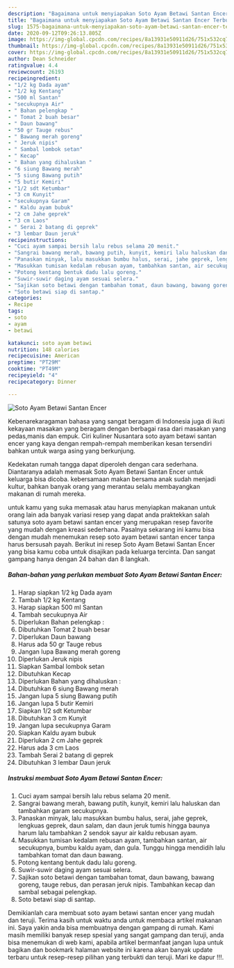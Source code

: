 ```yaml
---
description: "Bagaimana untuk menyiapakan Soto Ayam Betawi Santan Encer Terbukti"
title: "Bagaimana untuk menyiapakan Soto Ayam Betawi Santan Encer Terbukti"
slug: 1575-bagaimana-untuk-menyiapakan-soto-ayam-betawi-santan-encer-terbukti
date: 2020-09-12T09:26:13.805Z
image: https://img-global.cpcdn.com/recipes/8a13931e50911d26/751x532cq70/soto-ayam-betawi-santan-encer-foto-resep-utama.jpg
thumbnail: https://img-global.cpcdn.com/recipes/8a13931e50911d26/751x532cq70/soto-ayam-betawi-santan-encer-foto-resep-utama.jpg
cover: https://img-global.cpcdn.com/recipes/8a13931e50911d26/751x532cq70/soto-ayam-betawi-santan-encer-foto-resep-utama.jpg
author: Dean Schneider
ratingvalue: 4.4
reviewcount: 26193
recipeingredient:
- "1/2 kg Dada ayam"
- "1/2 kg Kentang"
- "500 ml Santan"
- "secukupnya Air"
- " Bahan pelengkap "
- " Tomat 2 buah besar"
- " Daun bawang"
- "50 gr Tauge rebus"
- " Bawang merah goreng"
- " Jeruk nipis"
- " Sambal lombok setan"
- " Kecap"
- " Bahan yang dihaluskan "
- "6 siung Bawang merah"
- "5 siung Bawang putih"
- "5 butir Kemiri"
- "1/2 sdt Ketumbar"
- "3 cm Kunyit"
- "secukupnya Garam"
- " Kaldu ayam bubuk"
- "2 cm Jahe geprek"
- "3 cm Laos"
- " Serai 2 batang di geprek"
- "3 lembar Daun jeruk"
recipeinstructions:
- "Cuci ayam sampai bersih lalu rebus selama 20 menit."
- "Sangrai bawang merah, bawang putih, kunyit, kemiri lalu haluskan dan tambahkan garam secukupnya."
- "Panaskan minyak, lalu masukkan bumbu halus, serai, jahe geprek, lengkuas geprek, daun salam, dan daun jeruk tumis hingga baunya harum lalu tambahkan 2 sendok sayur air kaldu rebusan ayam."
- "Masukkan tumisan kedalam rebusan ayam, tambahkan santan, air secukupnya, bumbu kaldu ayam, dan gula. Tunggu hingga mendidih lalu tambahkan tomat dan daun bawang."
- "Potong kentang bentuk dadu lalu goreng."
- "Suwir-suwir daging ayam sesuai selera."
- "Sajikan soto betawi dengan tambahan tomat, daun bawang, bawang goreng, tauge rebus, dan perasan jeruk nipis. Tambahkan kecap dan sambal sebagai pelengkap."
- "Soto betawi siap di santap."
categories:
- Recipe
tags:
- soto
- ayam
- betawi

katakunci: soto ayam betawi 
nutrition: 148 calories
recipecuisine: American
preptime: "PT29M"
cooktime: "PT49M"
recipeyield: "4"
recipecategory: Dinner

---
```



![Soto Ayam Betawi Santan Encer](https://img-global.cpcdn.com/recipes/8a13931e50911d26/751x532cq70/soto-ayam-betawi-santan-encer-foto-resep-utama.jpg)

Kebenarekaragaman bahasa yang sangat beragam di Indonesia juga di ikuti kekayaan masakan yang beragam dengan berbagai rasa dari masakan yang pedas,manis dan empuk. Ciri kuliner Nusantara soto ayam betawi santan encer yang kaya dengan rempah-rempah memberikan kesan tersendiri bahkan untuk warga asing yang berkunjung.


Kedekatan rumah tangga dapat diperoleh dengan cara sederhana. Diantaranya adalah memasak Soto Ayam Betawi Santan Encer untuk keluarga bisa dicoba. kebersamaan makan bersama anak sudah menjadi kultur, bahkan banyak orang yang merantau selalu membayangkan makanan di rumah mereka.



untuk kamu yang suka memasak atau harus menyiapkan makanan untuk orang lain ada banyak variasi resep yang dapat anda praktekkan salah satunya soto ayam betawi santan encer yang merupakan resep favorite yang mudah dengan kreasi sederhana. Pasalnya sekarang ini kamu bisa dengan mudah menemukan resep soto ayam betawi santan encer tanpa harus bersusah payah.
Berikut ini resep Soto Ayam Betawi Santan Encer yang bisa kamu coba untuk disajikan pada keluarga tercinta. Dan sangat gampang hanya dengan 24 bahan dan 8 langkah.


<!--inarticleads1-->

##### Bahan-bahan yang perlukan membuat Soto Ayam Betawi Santan Encer:

1. Harap siapkan 1/2 kg Dada ayam
1. Tambah 1/2 kg Kentang
1. Harap siapkan 500 ml Santan
1. Tambah secukupnya Air
1. Diperlukan  Bahan pelengkap :
1. Dibutuhkan  Tomat 2 buah besar
1. Diperlukan  Daun bawang
1. Harus ada 50 gr Tauge rebus
1. Jangan lupa  Bawang merah goreng
1. Diperlukan  Jeruk nipis
1. Siapkan  Sambal lombok setan
1. Dibutuhkan  Kecap
1. Diperlukan  Bahan yang dihaluskan :
1. Dibutuhkan 6 siung Bawang merah
1. Jangan lupa 5 siung Bawang putih
1. Jangan lupa 5 butir Kemiri
1. Siapkan 1/2 sdt Ketumbar
1. Dibutuhkan 3 cm Kunyit
1. Jangan lupa secukupnya Garam
1. Siapkan  Kaldu ayam bubuk
1. Diperlukan 2 cm Jahe geprek
1. Harus ada 3 cm Laos
1. Tambah  Serai 2 batang di geprek
1. Dibutuhkan 3 lembar Daun jeruk




<!--inarticleads2-->

##### Instruksi membuat  Soto Ayam Betawi Santan Encer:

1. Cuci ayam sampai bersih lalu rebus selama 20 menit.
1. Sangrai bawang merah, bawang putih, kunyit, kemiri lalu haluskan dan tambahkan garam secukupnya.
1. Panaskan minyak, lalu masukkan bumbu halus, serai, jahe geprek, lengkuas geprek, daun salam, dan daun jeruk tumis hingga baunya harum lalu tambahkan 2 sendok sayur air kaldu rebusan ayam.
1. Masukkan tumisan kedalam rebusan ayam, tambahkan santan, air secukupnya, bumbu kaldu ayam, dan gula. Tunggu hingga mendidih lalu tambahkan tomat dan daun bawang.
1. Potong kentang bentuk dadu lalu goreng.
1. Suwir-suwir daging ayam sesuai selera.
1. Sajikan soto betawi dengan tambahan tomat, daun bawang, bawang goreng, tauge rebus, dan perasan jeruk nipis. Tambahkan kecap dan sambal sebagai pelengkap.
1. Soto betawi siap di santap.




Demikianlah cara membuat soto ayam betawi santan encer yang mudah dan teruji. Terima kasih untuk waktu anda untuk membaca artikel makanan ini. Saya yakin anda bisa membuatnya dengan gampang di rumah. Kami masih memiliki banyak resep spesial yang sangat gampang dan teruji, anda bisa menemukan di web kami, apabila artikel bermanfaat jangan lupa untuk bagikan dan bookmark halaman website ini karena akan banyak update terbaru untuk resep-resep pilihan yang terbukti dan teruji. Mari ke dapur !!!. 
